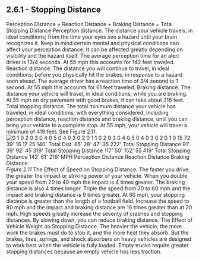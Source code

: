 ## 2.6.1 - Stopping Distance
Perception Distance + Reaction Distance + Braking Distance = Total Stopping Distance
Perception distance. The distance your vehicle travels, in ideal conditions; from the time your eyes see a hazard until your brain recognizes it. Keep in mind certain mental and physical conditions can affect your perception distance. It can be affected greatly depending on visibility and the hazard itself. The average perception time for an alert driver is 13/4 seconds. At 55 mph this accounts for 142 feet traveled. Reaction distance. The distance you will continue to travel, in ideal conditions; before you physically hit the brakes, in response to a hazard seen ahead. The average driver has a reaction time of 3/4 second to 1 second. At 55 mph this accounts for 61 feet traveled.
Braking distance. The distance your vehicle will travel, in ideal conditions, while you are braking. At 55 mph on dry pavement with good brakes, it can take about 216 feet.
Total stopping distance. The total minimum distance your vehicle has traveled, in ideal conditions; with everything considered, including perception distance, reaction distance and braking distance, until you can bring your vehicle to a complete stop. At 55 mph, your vehicle will travel a minimum of 419 feet. See Figure 2.11.
![0 1 0 2 0 3 0 4 0 5 0 4 0 3 0 2 0 1 1 0 2 0 3 0 4 0 5 0 4 0 3 0 2 0 1 0 15 72 39' 16 17 25 140' Total Dist. 65' 28' 47' 35 222' Total Stopping Distance 91' 39' 92' 45 319' Total Stopping Distance 117' 50' 152' 55 419' Total Stopping Distance 142' 61' 216' MPH Perception Distance Reaction Distance Braking Distance]()
_Figure 2.11_
The Effect of Speed on Stopping Distance. The faster you drive, the greater the impact or striking power of your vehicle. When you double your speed from 20 to 40 mph the impact is 4 times greater. The braking distance is also 4 times longer. Triple the speed from 20 to 60 mph and the impact and braking distance is 9 times greater. At 60 mph, your stopping distance is greater than the length of a football field. Increase the speed to 80 mph and the impact and braking distance are 16 times greater than at 20 mph. High speeds greatly increase the severity of crashes and stopping distances. By slowing down, you can reduce braking distance.
The Effect of Vehicle Weight on Stopping Distance. The heavier the vehicle, the more work the brakes must do to stop it, and the more heat they absorb. But the brakes, tires, springs, and shock absorbers on heavy vehicles are designed to work best when the vehicle is fully loaded. Empty trucks require greater stopping distances because an empty vehicle has less traction.